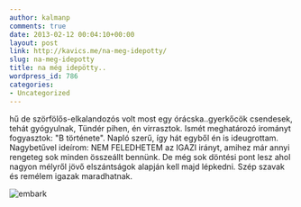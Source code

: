 ```yaml
---
author: kalmanp
comments: true
date: 2013-02-12 00:04:10+00:00
layout: post
link: http://kavics.me/na-meg-idepotty/
slug: na-meg-idepotty
title: na még idepötty..
wordpress_id: 786
categories:
- Uncategorized
---
```


hű de szörfölős-elkalandozós volt most egy órácska..gyerkőcök csendesek, tehát gyógyulnak, Tündér pihen, én virrasztok. Ismét meghatározó irományt fogyasztok: "B története". Napló szerű, így hát egyből én is ideugrottam. Nagybetűvel ideírom: NEM FELEDHETEM az IGAZI irányt, amihez már annyi rengeteg sok minden összeállt bennünk. De még sok döntési pont lesz ahol nagyon mélyről jövő elszántságok alapján kell majd lépkedni. Szép szavak és remélem igazak maradhatnak.

![embark](http://kavics.freeblog.hu/files/2013/02/Photo%20on%20118-1-%20at%204.24%20PM.jpg)
